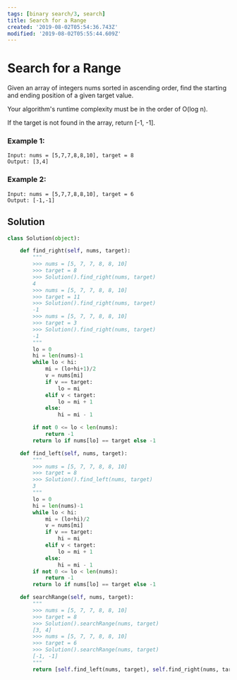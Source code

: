 ```yaml
---
tags: [binary search/3, search]
title: Search for a Range
created: '2019-08-02T05:54:36.743Z'
modified: '2019-08-02T05:55:44.609Z'
---
```


# Search for a Range

Given an array of integers nums sorted in ascending order, find the starting and ending position of a given target value.

Your algorithm's runtime complexity must be in the order of O(log n).

If the target is not found in the array, return [-1, -1].

### Example 1:

```
Input: nums = [5,7,7,8,8,10], target = 8
Output: [3,4]
```

### Example 2:

```
Input: nums = [5,7,7,8,8,10], target = 6
Output: [-1,-1]
```

## Solution

```python
class Solution(object):

    def find_right(self, nums, target):
        """
        >>> nums = [5, 7, 7, 8, 8, 10]
        >>> target = 8
        >>> Solution().find_right(nums, target)
        4
        >>> nums = [5, 7, 7, 8, 8, 10]
        >>> target = 11
        >>> Solution().find_right(nums, target)
        -1
        >>> nums = [5, 7, 7, 8, 8, 10]
        >>> target = 3
        >>> Solution().find_right(nums, target)
        -1
        """
        lo = 0
        hi = len(nums)-1
        while lo < hi:
            mi = (lo+hi+1)/2
            v = nums[mi]
            if v == target:
                lo = mi
            elif v < target:
                lo = mi + 1
            else:
                hi = mi - 1

        if not 0 <= lo < len(nums):
            return -1
        return lo if nums[lo] == target else -1

    def find_left(self, nums, target):
        """
        >>> nums = [5, 7, 7, 8, 8, 10]
        >>> target = 8
        >>> Solution().find_left(nums, target)
        3
        """
        lo = 0
        hi = len(nums)-1
        while lo < hi:
            mi = (lo+hi)/2
            v = nums[mi]
            if v == target:
                hi = mi
            elif v < target:
                lo = mi + 1
            else:
                hi = mi - 1
        if not 0 <= lo < len(nums):
            return -1
        return lo if nums[lo] == target else -1

    def searchRange(self, nums, target):
        """
        >>> nums = [5, 7, 7, 8, 8, 10]
        >>> target = 8
        >>> Solution().searchRange(nums, target)
        [3, 4]
        >>> nums = [5, 7, 7, 8, 8, 10]
        >>> target = 6
        >>> Solution().searchRange(nums, target)
        [-1, -1]
        """
        return [self.find_left(nums, target), self.find_right(nums, target)]
```
